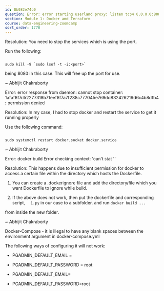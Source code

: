 ```yaml
---
id: 8b082e74c0
question: Error: error starting userland proxy: listen tcp4 0.0.0.0:8080: bind: address already in use
section: Module 1: Docker and Terraform
course: data-engineering-zoomcamp
sort_order: 1770
---
```


Resolution: You need to stop the services which is using the port.

Run the following:

```

sudo kill -9 `sudo lsof -t -i:<port>`

```

<port> being 8080 in this case. This will free up the port for use.

~ Abhijit Chakraborty

Error: error response from daemon: cannot stop container: 1afaf8f7d52277318b71eef8f7a7f238c777045e769dd832426219d6c4b8dfb4: permission denied

Resolution: In my case, I had to stop docker and restart the service to get it running properly

Use the following command:

```

sudo systemctl restart docker.socket docker.service

```

~ Abhijit Chakraborty

Error: docker build Error checking context: 'can't stat '<path-to-file>'

Resolution: This happens due to insufficient permission for docker to access a certain file within the directory which hosts the Dockerfile.

1. You can create a .dockerignore file and add the directory/file which you want Dockerfile to ignore while build.

2. If the above does not work, then put the dockerfile and corresponding script, `	1.py` in our case to a subfolder. and run `docker build ...`

from inside the new folder.

~ Abhijit Chakraborty

Docker-Compose - it is illegal to have any blank spaces between the environment argument in docker-compose.yml

The following ways of configuring it will not work:

- PGADMIN_DEFAULT_EMAIL = 
- PGADMIN_DEFAULT_PASSWORD = root

- PGADMIN_DEFAULT_EMAIL=
- PGADMIN_DEFAULT_PASSWORD=root

